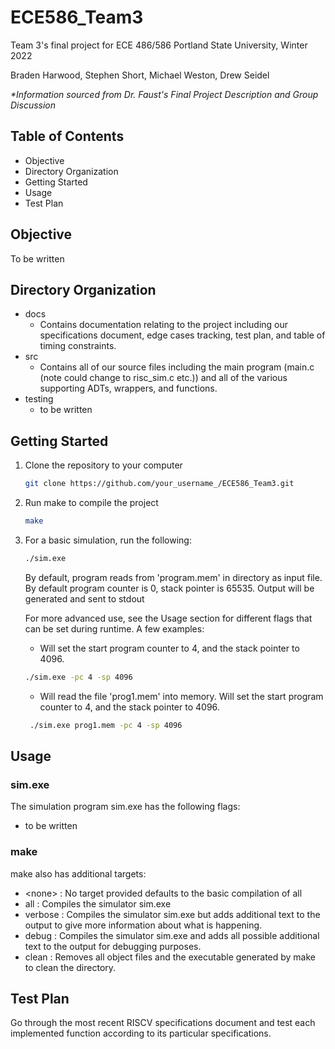 # ECE586_Team3
Team 3's final project for ECE 486/586
Portland State University, Winter 2022

Braden Harwood, Stephen Short, Michael Weston, Drew Seidel

*\*Information sourced from Dr. Faust's Final Project Description and Group Discussion*
## Table of Contents
- Objective
- Directory Organization
- Getting Started
- Usage
- Test Plan

## Objective
To be written

## Directory Organization
- docs
  - Contains documentation relating to the project including our specifications document, edge cases tracking, test plan, and table of timing constraints.
- src
  - Contains all of our source files including the main program (main.c (note could change to risc_sim.c etc.)) and all of the various supporting ADTs, wrappers, and functions.
- testing
  - to be written

## Getting Started
1. Clone the repository to your computer
   ```sh
   git clone https://github.com/your_username_/ECE586_Team3.git
   ```
2. Run make to compile the project
   ```sh
   make
   ```
3. For a basic simulation, run the following:
   ```sh
   ./sim.exe 
   ```
   By default, program reads from 'program.mem' in directory as input file. By default program counter is 0, stack pointer is 65535. Output will be generated and sent to stdout
   
   For more advanced use, see the Usage section for different flags that can be set during runtime.
   A few examples:
   
   - Will set the start program counter to 4, and the stack pointer to 4096.
   ```sh
   ./sim.exe -pc 4 -sp 4096
   ```
   
   - Will read the file 'prog1.mem' into memory. Will set the start program counter to 4, and the stack pointer to 4096.
   ```sh
    ./sim.exe prog1.mem -pc 4 -sp 4096
   ```
 <!--- 
   - Will run the simulator using the default scheduling policy.
   ```sh
   ./sim.exe testing/traces/trace.txt
   ```
  
   - Will run the simulator as described above with the optimized policy and will also print out statistics on reads, writes, and instruction fetches at the end of the output.
   ```sh
   ./sim.exe -stat -opt testing/traces/trace.txt
   ```
  --> 
   
## Usage
### sim.exe
The simulation program sim.exe has the following flags:
- to be written

### make
make also has additional targets:
- \<none>    : No target provided defaults to the basic compilation of all
- all        : Compiles the simulator sim.exe
- verbose    : Compiles the simulator sim.exe but adds additional text to the output to give more information about what is happening.
- debug      : Compiles the simulator sim.exe and adds all possible additional text to the output for debugging purposes.
- clean      : Removes all object files and the executable generated by make to clean the directory.

## Test Plan
Go through the most recent RISCV specifications document and test each implemented function according to its particular specifications.
